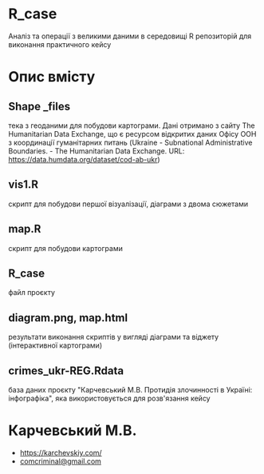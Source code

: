 # R_case
Аналіз та операції з великими даними в середовищі R репозиторій для виконання практичного кейсу
# Опис вмісту 
## Shape _files
тека з геоданими для побудови картограми. Дані отримано з сайту The Humanitarian Data Exchange, що є ресурсом відкритих даних Офісу ООН з координації гуманітарних питань (Ukraine - Subnational Administrative Boundaries. - The Humanitarian Data Exchange. URL: https://data.humdata.org/dataset/cod-ab-ukr)
## vis1.R
скрипт для побудови першої візуалізації, діаграми з двома сюжетами
## map.R
скрипт для побудови картограми
## R_case
файл проєкту
## diagram.png, map.html
результати виконання скриптів у вигляді діаграми та віджету (інтерактивної картограми)
## crimes_ukr-REG.Rdata
база даних проєкту "Карчевський М.В. Протидія злочинності в Україні: інфографіка", яка використовується для розв'язання кейсу

# Карчевський М.В.
* https://karchevskiy.com/
* comcriminal@gmail.com
